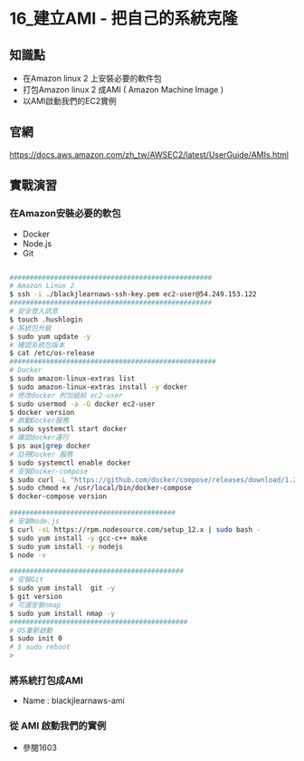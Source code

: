 16_建立AMI -   把自己的系統克隆
==============================

## 知識點

* 在Amazon linux 2 上安裝必要的軟件包
* 打包Amazon linux 2 成AMI ( Amazon Machine Image )
* 以AMI啟動我們的EC2實例

## 官網

https://docs.aws.amazon.com/zh_tw/AWSEC2/latest/UserGuide/AMIs.html

## 實戰演習

### 在Amazon安裝必要的軟包

+ Docker
+ Node.js
+ Git

```bash

##################################################
# Amazon Linux 2
$ ssh -i ./blackjlearnaws-ssh-key.pem ec2-user@54.249.153.122
##################################################
# 安全登入訊息
$ touch .hushlogin
# 系統包升級
$ sudo yum update -y
# 確認系統包版本
$ cat /etc/os-release
###################################################
# Docker
$ sudo amazon-linux-extras list
$ sudo amazon-linux-extras install -y docker
# 修改docker 附加組給 ec2-user
$ sudo usermod -a -G docker ec2-user
$ docker version
# 啟動Docker服務
$ sudo systemctl start docker
# 確認docker運行
$ ps aux|grep docker
# 註冊Docker 服務
$ sudo systemctl enable docker
# 安裝Docker-compose
$ sudo curl -L "https://github.com/docker/compose/releases/download/1.27.4/docker-compose-$(uname -s)-$(uname -m)" -o /usr/local/bin/docker-compose
$ sudo chmod +x /usr/local/bin/docker-compose
$ docker-compose version

#########################################
# 安裝Node.js
$ curl -sL https://rpm.nodesource.com/setup_12.x | sudo bash -
$ sudo yum install -y gcc-c++ make
$ sudo yum install -y nodejs
$ node -v

###########################################
# 安裝Git
$ sudo yum install  git -y
$ git version
# 可選安裝nmap
$ sudo yum install nmap -y
############################################
# OS重新啟動
$ sudo init 0
# $ sudo reboot
>
```
### 將系統打包成AMI

+ Name : blackjlearnaws-ami

### 從 AMI 啟動我們的實例

+ 參閱1603
